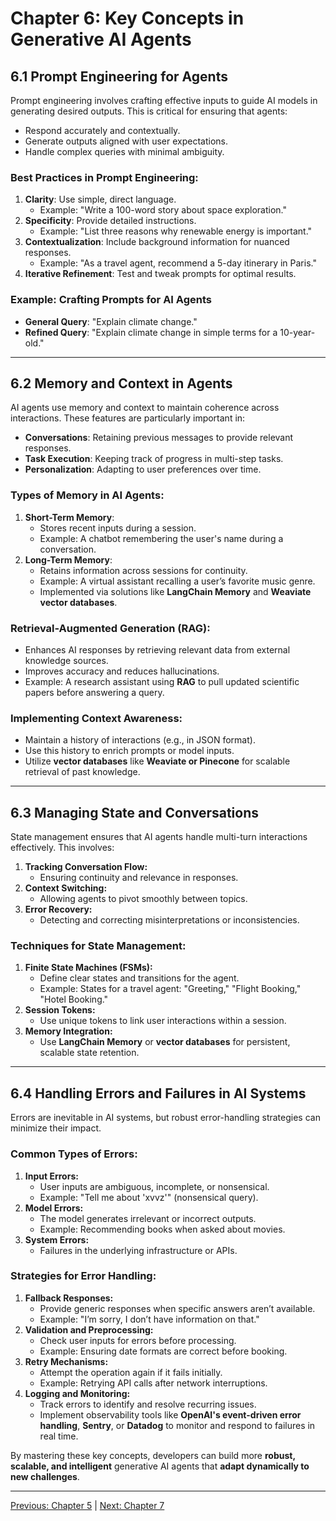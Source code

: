 # Chapter 6: Key Concepts in Generative AI Agents

## **6.1 Prompt Engineering for Agents**
Prompt engineering involves crafting effective inputs to guide AI models in generating desired outputs. This is critical for ensuring that agents:

- Respond accurately and contextually.
- Generate outputs aligned with user expectations.
- Handle complex queries with minimal ambiguity.

### **Best Practices in Prompt Engineering:**
1. **Clarity**: Use simple, direct language.
   - Example: "Write a 100-word story about space exploration."
2. **Specificity**: Provide detailed instructions.
   - Example: "List three reasons why renewable energy is important."
3. **Contextualization**: Include background information for nuanced responses.
   - Example: "As a travel agent, recommend a 5-day itinerary in Paris."
4. **Iterative Refinement**: Test and tweak prompts for optimal results.

### **Example: Crafting Prompts for AI Agents**
- **General Query**: "Explain climate change."
- **Refined Query**: "Explain climate change in simple terms for a 10-year-old."  

---

## **6.2 Memory and Context in Agents**
AI agents use memory and context to maintain coherence across interactions. These features are particularly important in:

- **Conversations**: Retaining previous messages to provide relevant responses.
- **Task Execution**: Keeping track of progress in multi-step tasks.
- **Personalization**: Adapting to user preferences over time.

### **Types of Memory in AI Agents:**
1. **Short-Term Memory**:
   - Stores recent inputs during a session.
   - Example: A chatbot remembering the user's name during a conversation.
2. **Long-Term Memory**:
   - Retains information across sessions for continuity.
   - Example: A virtual assistant recalling a user’s favorite music genre.
   - Implemented via solutions like **LangChain Memory** and **Weaviate vector databases**.

### **Retrieval-Augmented Generation (RAG):**
- Enhances AI responses by retrieving relevant data from external knowledge sources.
- Improves accuracy and reduces hallucinations.
- Example: A research assistant using **RAG** to pull updated scientific papers before answering a query.

### **Implementing Context Awareness:**
- Maintain a history of interactions (e.g., in JSON format).
- Use this history to enrich prompts or model inputs.
- Utilize **vector databases** like **Weaviate or Pinecone** for scalable retrieval of past knowledge.

---

## **6.3 Managing State and Conversations**
State management ensures that AI agents handle multi-turn interactions effectively. This involves:

1. **Tracking Conversation Flow:**
   - Ensuring continuity and relevance in responses.
2. **Context Switching:**
   - Allowing agents to pivot smoothly between topics.
3. **Error Recovery:**
   - Detecting and correcting misinterpretations or inconsistencies.

### **Techniques for State Management:**
1. **Finite State Machines (FSMs):**
   - Define clear states and transitions for the agent.
   - Example: States for a travel agent: "Greeting," "Flight Booking," "Hotel Booking."
2. **Session Tokens:**
   - Use unique tokens to link user interactions within a session.
3. **Memory Integration:**
   - Use **LangChain Memory** or **vector databases** for persistent, scalable state retention.

---

## **6.4 Handling Errors and Failures in AI Systems**
Errors are inevitable in AI systems, but robust error-handling strategies can minimize their impact.

### **Common Types of Errors:**
1. **Input Errors:**
   - User inputs are ambiguous, incomplete, or nonsensical.
   - Example: "Tell me about 'xvvz'" (nonsensical query).
2. **Model Errors:**
   - The model generates irrelevant or incorrect outputs.
   - Example: Recommending books when asked about movies.
3. **System Errors:**
   - Failures in the underlying infrastructure or APIs.

### **Strategies for Error Handling:**
1. **Fallback Responses:**
   - Provide generic responses when specific answers aren’t available.
   - Example: "I’m sorry, I don’t have information on that."
2. **Validation and Preprocessing:**
   - Check user inputs for errors before processing.
   - Example: Ensuring date formats are correct before booking.
3. **Retry Mechanisms:**
   - Attempt the operation again if it fails initially.
   - Example: Retrying API calls after network interruptions.
4. **Logging and Monitoring:**
   - Track errors to identify and resolve recurring issues.
   - Implement observability tools like **OpenAI's event-driven error handling**, **Sentry**, or **Datadog** to monitor and respond to failures in real time.

By mastering these key concepts, developers can build more **robust, scalable, and intelligent** generative AI agents that **adapt dynamically to new challenges**.


---

[Previous: Chapter 5](https://github.com/FrugalX/ai_agents_ebook_draft/blob/main/Chapter%205%20Autonomous%20and%20Self-Orc.md) | [Next: Chapter 7](https://github.com/FrugalX/ai_agents_ebook_draft/blob/main/Chapter%207%20Practical%20Tutorials.md)

